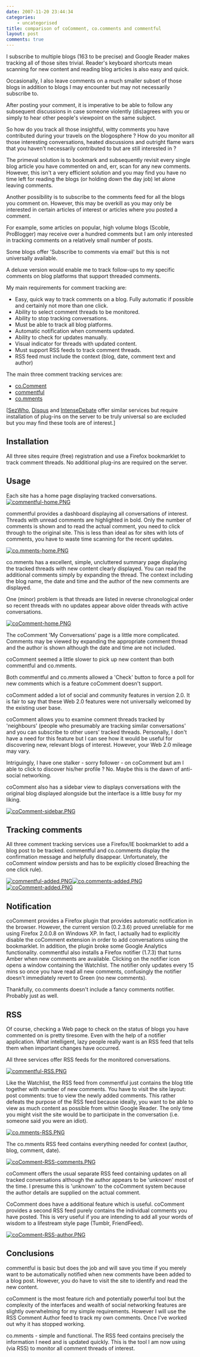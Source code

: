 ```yaml
---
date: 2007-11-20 23:44:34
categories:
    - uncategorised
title: comparison of coComment, co.comments and commentful
layout: post
comments: true
---
```

I subscribe to multiple blogs (163 to be precise) and Google Reader
makes tracking all of those sites trivial. Reader's keyboard shortcuts
mean scanning for new content and reading blog articles is also easy and
quick.

Occasionally, I also leave comments on a much smaller subset of those
blogs in addition to blogs I may encounter but may not necessarily
subscribe to.

After posting your comment, it is imperative to be able to follow any
subsequent discussions in case someone violently (dis)agrees with you or
simply to hear other people's viewpoint on the same subject.

So how do you track all those insightful, witty comments you have
contributed during your travels on the blogosphere ? How do you monitor
all those interesting conversations, heated discussions and outright
flame wars that you haven't necessarily contributed to but are still
interested in ?

The primeval solution is to bookmark and subsequently revisit every
single blog article you have commented on and, err, scan for any new
comments. However, this isn't a very efficient solution and you may find
you have no time left for reading the blogs (or holding down the day
job) let alone leaving comments.

Another possibility is to subscribe to the comments feed for all the
blogs you comment on. However, this may be overkill as you may only be
interested in certain articles of interest or articles where you posted
a comment.

For example, some articles on popular, high volume blogs (Scoble,
ProBlogger) may receive over a hundred comments but I am only interested
in tracking comments on a relatively small number of posts.

Some blogs offer 'Subscribe to comments via email' but this is not
universally available.

A deluxe version would enable me to track follow-ups to my specific
comments on blog platforms that support threaded comments.

My main requirements for comment tracking are:

-   Easy, quick way to track comments on a blog. Fully automatic if
    possible and certainly not more than one click.
-   Ability to select comment threads to be monitored.
-   Ability to stop tracking conversations.
-   Must be able to track all blog platforms.
-   Automatic notification when comments updated.
-   Ability to check for updates manually.
-   Visual indicator for threads with updated content.
-   Must support RSS feeds to track comment threads.
-   RSS feed must include the context (blog, date, comment text and
    author)

The main three comment tracking services are:

-   [co.Comment](http://www.cocomment.com)
-   [commentful](http://commentful.blogflux.com/)
-   [co.mments](http://co.mments.com)

[[SezWho](http://sezwho.com/), [Disqus](http://disqus.com/) and
[IntenseDebate](http://www.intensedebate.com/) offer similar services
but require installation of plug-ins on the server to be truly universal
so are excluded but you may find these tools are of interest.]

## Installation

All three sites require (free) registration and use a Firefox
bookmarklet to track comment threads. No additional plug-ins are
required on the server.

## Usage

Each site has a home page displaying tracked conversations.
[![commentful-home.PNG](http://lh4.google.com/nbrightside/R0LJkEzVCJI/AAAAAAAAARo/2I8oJUepXK0/s144/commentful-home.PNG)](http://lh4.google.com/nbrightside/R0LJkEzVCJI/AAAAAAAAARo/2I8oJUepXK0/commentful-home.PNG?imgmax=640 "commentful-home.PNG")

commentful provides a dashboard displaying all conversations of
interest. Threads with unread comments are highlighted in bold. Only the
number of comments is shown and to read the actual comment, you need to
click through to the original site. This is less than ideal as for sites
with lots of comments, you have to waste time scanning for the recent
updates.

[![co.mments-home.PNG](http://lh3.google.com/nbrightside/R0LMb0zVCMI/AAAAAAAAASE/oGWLWBP71s0/s144/co.mments-home.PNG)](http://lh3.google.com/nbrightside/R0LMb0zVCMI/AAAAAAAAASE/oGWLWBP71s0/co.mments-home.PNG?imgmax=640 "co.mments-home.PNG")

co.mments has a excellent, simple, uncluttered summary page displaying
the tracked threads with new content clearly displayed. You can read the
additional comments simply by expanding the thread. The context
including the blog name, the date and time and the author of the new
comments are displayed.

One (minor) problem is that threads are listed in reverse chronological
order so recent threads with no updates appear above older threads with
active conversations.

[![coComment-home.PNG](http://lh4.google.com/nbrightside/R0LJkEzVCLI/AAAAAAAAAR4/59j5XKxPNFo/s144/coComment-home.PNG)](http://lh4.google.com/nbrightside/R0LJkEzVCLI/AAAAAAAAAR4/59j5XKxPNFo/coComment-home.PNG?imgmax=640 "coComment-home.PNG")

The coComment 'My Conversations' page is a little more complicated.
Comments may be viewed by expanding the appropriate comment thread and
the author is shown although the date and time are not included.

coComment seemed a little slower to pick up new content than both
commentful and co.mments.

Both commentful and co.mments allowed a 'Check' button to force a poll
for new comments which is a feature coComment doesn't support.

coComment added a lot of social and community features in version 2.0.
It is fair to say that these Web 2.0 features were not universally
welcomed by the existing user base.

coComment allows you to examine comment threads tracked by 'neighbours'
(people who presumably are tracking similar conversations' and you can
subscribe to other users' tracked threads. Personally, I don't have a
need for this feature but I can see how it would be useful for
discovering new, relevant blogs of interest. However, your Web 2.0
mileage may vary.

Intriguingly, I have one stalker - sorry follower - on coComment but am
I able to click to discover his/her profile ? No. Maybe this is the dawn
of anti-social networking.

coComment also has a sidebar view to displays conversations with the
original blog displayed alongside but the interface is a little busy for
my liking.

[![coComment-sidebar.PNG](http://lh6.google.com/nbrightside/R0LPOkzVCNI/AAAAAAAAASM/NplqboqeP0c/s144/coComment-sidebar.PNG)](http://lh6.google.com/nbrightside/R0LPOkzVCNI/AAAAAAAAASM/NplqboqeP0c/coComment-sidebar.PNG?imgmax=640 "coComment-sidebar.PNG")

## Tracking comments

All three comment tracking services use a Firefox/IE bookmarklet to add
a blog post to be tracked. commentful and co.comments display the
confirmation message and helpfully disappear. Unfortunately, the
coComment window persists and has to be explicitly closed Breaching the
one click rule).

[![commentful-added.PNG](http://lh6.google.com/nbrightside/R0L61kzVCOI/AAAAAAAAASs/8UdVRVXDmaE/s144/commentful-added.PNG)](http://lh6.google.com/nbrightside/R0L61kzVCOI/AAAAAAAAASs/8UdVRVXDmaE/commentful-added.PNG?imgmax=640 "commentful-added.PNG")[![co.comments-added.PNG](http://lh4.google.com/nbrightside/R0L8VEzVCRI/AAAAAAAAATI/iYsB20yfG_U/s144/co.comments-added.PNG)](http://lh4.google.com/nbrightside/R0L8VEzVCRI/AAAAAAAAATI/iYsB20yfG_U/co.comments-added.PNG?imgmax=640 "co.comments-added.PNG")[![coComment-added.PNG](http://lh6.google.com/nbrightside/R0L61kzVCQI/AAAAAAAAAS8/SzfeYIjZq6s/s144/coComment-added.PNG)](http://lh6.google.com/nbrightside/R0L61kzVCQI/AAAAAAAAAS8/SzfeYIjZq6s/coComment-added.PNG?imgmax=640 "coComment-added.PNG")

## Notification

coComment provides a Firefox plugin that provides automatic notification
in the browser. However, the current version (0.2.3.6) proved unreliable
for me using Firefox 2.0.0.8 on Windows XP. In fact, I actually had to
explicitly disable the coComment extension in order to add conversations
using the bookmarklet. In addition, the plugin broke some Google
Analytics functionality.
commentful also installs a Firefox notifier (1.7.3) that turns Amber
when new comments are available. Clicking on the notifier icon opens a
window containing the Watchlist. The notifier only updates every 15 mins
so once you have read all new comments, confusingly the notifier doesn't
immediately revert to Green (no new comments).

Thankfully, co.comments doesn't include a fancy comments notifier.
Probably just as well.

## RSS

Of course, checking a Web page to check on the status of blogs you have
commented on is pretty tiresome. Even with the help of a notifier
application. What intelligent, lazy people really want is an RSS feed
that tells them when important changes have occurred.

All three services offer RSS feeds for the monitored conversations.

[![commentful-RSS.PNG](http://lh5.google.com/nbrightside/R0MEVEzVCSI/AAAAAAAAATw/Do-88VMziU0/s144/commentful-RSS.PNG)](http://lh5.google.com/nbrightside/R0MEVEzVCSI/AAAAAAAAATw/Do-88VMziU0/commentful-RSS.PNG?imgmax=640 "commentful-RSS.PNG")

Like the Watchlist, the RSS feed from commentful just contains the blog
title together with number of new comments. You have to visit the site
layout: post
comments: true
to view the newly added comments. This rather defeats the purpose of the
RSS feed because ideally, you want to be able to view as much content as
possible from within Google Reader. The only time you might visit the
site would be to participate in the conversation (i.e. someone said you
were an idiot).

[![co.mments-RSS.PNG](http://lh4.google.com/nbrightside/R0MEV0zVCTI/AAAAAAAAAT4/Bh5SBTM5OwY/s144/co.mments-RSS.PNG)](http://lh4.google.com/nbrightside/R0MEV0zVCTI/AAAAAAAAAT4/Bh5SBTM5OwY/co.mments-RSS.PNG?imgmax=640 "co.mments-RSS.PNG")

The co.mments RSS feed contains everything needed for context (author,
blog, comment, date).

[![coComment-RSS-comments.PNG](http://lh5.google.com/nbrightside/R0MEWEzVCUI/AAAAAAAAAUA/eaPzwV6xrMU/s144/coComment-RSS-comments.PNG)](http://lh5.google.com/nbrightside/R0MEWEzVCUI/AAAAAAAAAUA/eaPzwV6xrMU/coComment-RSS-comments.PNG?imgmax=640 "coComment-RSS-comments.PNG")

coComment offers the usual separate RSS feed containing updates on all
tracked conversations although the author appears to be 'unknown' most
of the time. I presume this is 'unknown' to the coComment system because
the author details are supplied on the actual comment.

CoComment does have a additional feature which is useful. coComment
provides a second RSS feed purely contains the individual comments you
have posted. This is very useful if you are intending to add all your
words of wisdom to a lifestream style page (Tumblr, FriendFeed).

[![coComment-RSS-author.PNG](http://lh6.google.com/nbrightside/R0MEWUzVCVI/AAAAAAAAAUI/xKYg9rW591A/s144/coComment-RSS-author.PNG)](http://lh6.google.com/nbrightside/R0MEWUzVCVI/AAAAAAAAAUI/xKYg9rW591A/coComment-RSS-author.PNG?imgmax=640 "coComment-RSS-author.PNG")

## Conclusions

commentful is basic but does the job and will save you time if you
merely want to be automatically notified when new comments have been
added to a blog post. However, you do have to visit the site to identify
and read the new content.

coComment is the most feature rich and potentially powerful tool but the
complexity of the interfaces and wealth of social networking features
are slightly overwhelming for my simple requirements. However I will use
the RSS Comment Author feed to track my own comments. Once I've worked
out why it has stopped working.

co.mments - simple and functional. The RSS feed contains precisely the
information I need and is updated quickly. This is the tool I am now
using (via RSS) to monitor all comment threads of interest.
